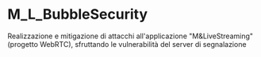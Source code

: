 # M_L_BubbleSecurity
Realizzazione e mitigazione di attacchi all'applicazione "M&amp;LiveStreaming" (progetto WebRTC), sfruttando le vulnerabilità del server di segnalazione
